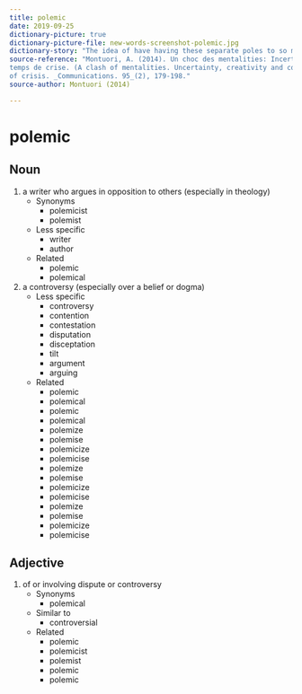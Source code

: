 ```yaml
---
title: polemic
date: 2019-09-25
dictionary-picture: true
dictionary-picture-file: new-words-screenshot-polemic.jpg
dictionary-story: "The idea of have having these separate poles to so much in our world is interesting, but can be so dividing.  "
source-reference: "Montuori, A. (2014). Un choc des mentalities: Incertitude, créativité et complexité en temps de crise. (A clash of mentalities. Uncertainty, creativity and complexity in a time of crisis. _Communications. 95_(2), 179-198."
source-author: Montuori (2014)

---
```



# polemic


## Noun

1. a writer who argues in opposition to others (especially in theology)
	- Synonyms
		- polemicist
		- polemist
	- Less specific
		- writer
		- author
	- Related
		- polemic
		- polemical
2. a controversy (especially over a belief or dogma)
	- Less specific
		- controversy
		- contention
		- contestation
		- disputation
		- disceptation
		- tilt
		- argument
		- arguing
	- Related
		- polemic
		- polemical
		- polemic
		- polemical
		- polemize
		- polemise
		- polemicize
		- polemicise
		- polemize
		- polemise
		- polemicize
		- polemicise
		- polemize
		- polemise
		- polemicize
		- polemicise

## Adjective

1. of or involving dispute or controversy
	- Synonyms
		- polemical
	- Similar to
		- controversial
	- Related
		- polemic
		- polemicist
		- polemist
		- polemic
		- polemic